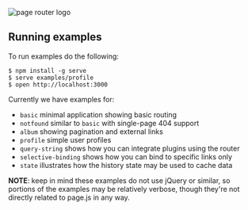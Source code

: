 
 ![page router logo](http://f.cl.ly/items/3i3n001d0s1Q031r2q1P/page.png)

## Running examples

  To run examples do the following:

    $ npm install -g serve
    $ serve examples/profile
    $ open http://localhost:3000

 Currently we have examples for:
 
   - `basic` minimal application showing basic routing
   - `notfound` similar to `basic` with single-page 404 support
   - `album` showing pagination and external links
   - `profile` simple user profiles
   - `query-string` shows how you can integrate plugins using the router
   - `selective-binding` shows how you can bind to specific links only
   - `state` illustrates how the history state may be used to cache data

  __NOTE__: keep in mind these examples do not use jQuery or similar, so
  portions of the examples may be relatively verbose, though they're not
  directly related to page.js in any way.